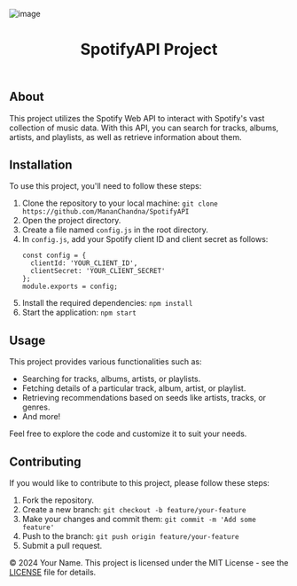 ![image](https://github.com/MananChandna/SpotifyAPI/assets/139998502/9621b2e0-b572-49db-aaa0-73189c7ed2a9)


<!DOCTYPE html>
<html lang="en">
<head>
    <meta charset="UTF-8">
    <meta name="viewport" content="width=device-width, initial-scale=1.0">
    
</head>
<body>
    <header>
        <h1>SpotifyAPI Project</h1>
    </header>

  <section>
        <h2>About</h2>
        <p>This project utilizes the Spotify Web API to interact with Spotify's vast collection of music data. With this API, you can search for tracks, albums, artists, and playlists, as well as retrieve information about them.</p>
    </section>

  <section>
        <h2>Installation</h2>
        <p>To use this project, you'll need to follow these steps:</p>
        <ol>
            <li>Clone the repository to your local machine: <code>git clone https://github.com/MananChandna/SpotifyAPI</code></li>
            <li>Open the project directory.</li>
            <li>Create a file named <code>config.js</code> in the root directory.</li>
            <li>In <code>config.js</code>, add your Spotify client ID and client secret as follows:
                <pre><code>const config = {
  clientId: 'YOUR_CLIENT_ID',
  clientSecret: 'YOUR_CLIENT_SECRET'
};
module.exports = config;</code></pre>
            </li>
            <li>Install the required dependencies: <code>npm install</code></li>
            <li>Start the application: <code>npm start</code></li>
        </ol>
    </section>

  <section>
        <h2>Usage</h2>
        <p>This project provides various functionalities such as:</p>
        <ul>
            <li>Searching for tracks, albums, artists, or playlists.</li>
            <li>Fetching details of a particular track, album, artist, or playlist.</li>
            <li>Retrieving recommendations based on seeds like artists, tracks, or genres.</li>
            <li>And more!</li>
        </ul>
        <p>Feel free to explore the code and customize it to suit your needs.</p>
    </section>

  <section>
        <h2>Contributing</h2>
        <p>If you would like to contribute to this project, please follow these steps:</p>
        <ol>
            <li>Fork the repository.</li>
            <li>Create a new branch: <code>git checkout -b feature/your-feature</code></li>
            <li>Make your changes and commit them: <code>git commit -m 'Add some feature'</code></li>
            <li>Push to the branch: <code>git push origin feature/your-feature</code></li>
            <li>Submit a pull request.</li>
        </ol>
    </section>

  <footer>
        <p>&copy; 2024 Your Name. This project is licensed under the MIT License - see the <a href="LICENSE">LICENSE</a> file for details.</p>
    </footer>
</body>
</html>

